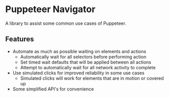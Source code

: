 # Puppeteer Navigator
A library to assist some common use cases of Puppeteer.

## Features
- Automate as much as possible waiting on elements and actions
    - Automatically wait for all selectors before performing action
    - Set timed wait defaults that will be applied between all actions
    - Attempt to automatically wait for all network activity to complete
- Use simulated clicks for improved reliability in some use cases
    - Simulated clicks will work for elements that are in motion or covered up
- Some simplified API's for convenience